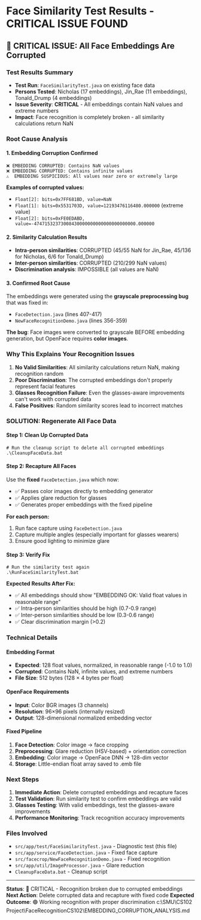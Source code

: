 # Face Similarity Test Results - CRITICAL ISSUE FOUND

## 🚨 CRITICAL ISSUE: All Face Embeddings Are Corrupted

### Test Results Summary
- **Test Run**: `FaceSimilarityTest.java` on existing face data
- **Persons Tested**: Nicholas (17 embeddings), Jin_Rae (11 embeddings), Tonald_Drump (4 embeddings)
- **Issue Severity**: **CRITICAL** - All embeddings contain NaN values and extreme numbers
- **Impact**: Face recognition is completely broken - all similarity calculations return NaN

### Root Cause Analysis

#### 1. **Embedding Corruption Confirmed**
```
❌ EMBEDDING CORRUPTED: Contains NaN values
❌ EMBEDDING CORRUPTED: Contains infinite values
⚠️  EMBEDDING SUSPICIOUS: All values near zero or extremely large
```

**Examples of corrupted values:**
- `Float[2]: bits=0x7FF681BD, value=NaN`
- `Float[1]: bits=0x5531703D, value=12193476116480.000000` (extreme value)
- `Float[2]: bits=0xFE0EDABD, value=-47471532373008430000000000000000000000.000000`

#### 2. **Similarity Calculation Results**
- **Intra-person similarities**: CORRUPTED (45/55 NaN for Jin_Rae, 45/136 for Nicholas, 6/6 for Tonald_Drump)
- **Inter-person similarities**: CORRUPTED (210/299 NaN values)
- **Discrimination analysis**: IMPOSSIBLE (all values are NaN)

#### 3. **Confirmed Root Cause**
The embeddings were generated using the **grayscale preprocessing bug** that was fixed in:
- `FaceDetection.java` (lines 407-417)
- `NewFaceRecognitionDemo.java` (lines 356-359)

**The bug**: Face images were converted to grayscale BEFORE embedding generation, but OpenFace requires **color images**.

### Why This Explains Your Recognition Issues

1. **No Valid Similarities**: All similarity calculations return NaN, making recognition random
2. **Poor Discrimination**: The corrupted embeddings don't properly represent facial features
3. **Glasses Recognition Failure**: Even the glasses-aware improvements can't work with corrupted data
4. **False Positives**: Random similarity scores lead to incorrect matches

### SOLUTION: Regenerate All Face Data

#### Step 1: Clean Up Corrupted Data
```batch
# Run the cleanup script to delete all corrupted embeddings
.\CleanupFaceData.bat
```

#### Step 2: Recapture All Faces
Use the **fixed** `FaceDetection.java` which now:
- ✅ Passes color images directly to embedding generator
- ✅ Applies glare reduction for glasses
- ✅ Generates proper embeddings with the fixed pipeline

**For each person:**
1. Run face capture using `FaceDetection.java`
2. Capture multiple angles (especially important for glasses wearers)
3. Ensure good lighting to minimize glare

#### Step 3: Verify Fix
```batch
# Run the similarity test again
.\RunFaceSimilarityTest.bat
```

**Expected Results After Fix:**
- ✅ All embeddings should show "EMBEDDING OK: Valid float values in reasonable range"
- ✅ Intra-person similarities should be high (0.7-0.9 range)
- ✅ Inter-person similarities should be low (0.3-0.6 range)
- ✅ Clear discrimination margin (>0.2)

### Technical Details

#### Embedding Format
- **Expected**: 128 float values, normalized, in reasonable range (-1.0 to 1.0)
- **Corrupted**: Contains NaN, infinite values, and extreme numbers
- **File Size**: 512 bytes (128 × 4 bytes per float)

#### OpenFace Requirements
- **Input**: Color BGR images (3 channels)
- **Resolution**: 96×96 pixels (internally resized)
- **Output**: 128-dimensional normalized embedding vector

#### Fixed Pipeline
1. **Face Detection**: Color image → face cropping
2. **Preprocessing**: Glare reduction (HSV-based) + orientation correction
3. **Embedding**: Color image → OpenFace DNN → 128-dim vector
4. **Storage**: Little-endian float array saved to .emb file

### Next Steps

1. **Immediate Action**: Delete corrupted embeddings and recapture faces
2. **Test Validation**: Run similarity test to confirm embeddings are valid
3. **Glasses Testing**: With valid embeddings, test the glasses-aware improvements
4. **Performance Monitoring**: Track recognition accuracy improvements

### Files Involved
- `src/app/test/FaceSimilarityTest.java` - Diagnostic test (this file)
- `src/app/service/FaceDetection.java` - Fixed face capture
- `src/facecrop/NewFaceRecognitionDemo.java` - Fixed recognition
- `src/app/util/ImageProcessor.java` - Glare reduction
- `CleanupFaceData.bat` - Cleanup script

---

**Status**: 🔴 CRITICAL - Recognition broken due to corrupted embeddings
**Next Action**: Delete corrupted data and recapture with fixed code
**Expected Outcome**: 🟢 Working recognition with proper discrimination</content>
<parameter name="filePath">c:\SMU\CS102 Project\FaceRecognitionCS102\EMBEDDING_CORRUPTION_ANALYSIS.md